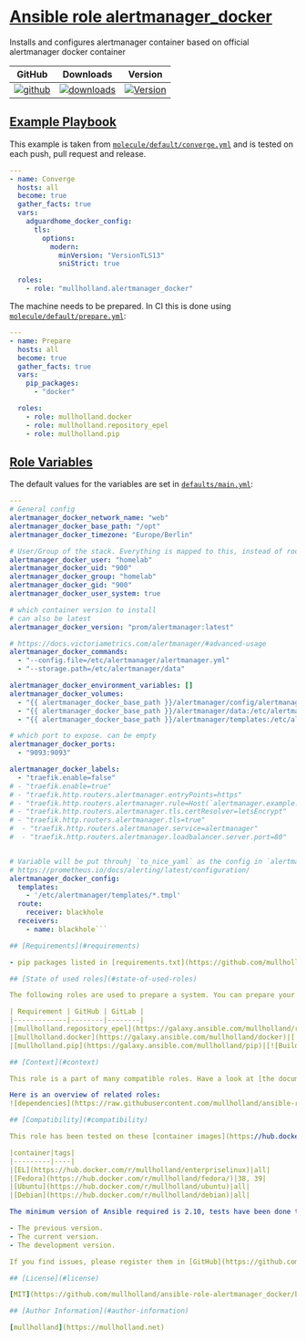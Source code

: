 # [Ansible role alertmanager_docker](#alertmanager_docker)

Installs and configures alertmanager container based on official alertmanager docker container

|GitHub|Downloads|Version|
|------|---------|-------|
|[![github](https://github.com/mullholland/ansible-role-alertmanager_docker/actions/workflows/molecule.yml/badge.svg)](https://github.com/mullholland/ansible-role-alertmanager_docker/actions/workflows/molecule.yml)|[![downloads](https://img.shields.io/ansible/role/d/mullholland/alertmanager_docker)](https://galaxy.ansible.com/mullholland/alertmanager_docker)|[![Version](https://img.shields.io/github/release/mullholland/ansible-role-alertmanager_docker.svg)](https://github.com/mullholland/ansible-role-alertmanager_docker/releases/)|
## [Example Playbook](#example-playbook)

This example is taken from [`molecule/default/converge.yml`](https://github.com/mullholland/ansible-role-alertmanager_docker/blob/master/molecule/default/converge.yml) and is tested on each push, pull request and release.

```yaml
---
- name: Converge
  hosts: all
  become: true
  gather_facts: true
  vars:
    adguardhome_docker_config:
      tls:
        options:
          modern:
            minVersion: "VersionTLS13"
            sniStrict: true

  roles:
    - role: "mullholland.alertmanager_docker"
```

The machine needs to be prepared. In CI this is done using [`molecule/default/prepare.yml`](https://github.com/mullholland/ansible-role-alertmanager_docker/blob/master/molecule/default/prepare.yml):

```yaml
---
- name: Prepare
  hosts: all
  become: true
  gather_facts: true
  vars:
    pip_packages:
      - "docker"

  roles:
    - role: mullholland.docker
    - role: mullholland.repository_epel
    - role: mullholland.pip
```



## [Role Variables](#role-variables)

The default values for the variables are set in [`defaults/main.yml`](https://github.com/mullholland/ansible-role-alertmanager_docker/blob/master/defaults/main.yml):

```yaml
---
# General config
alertmanager_docker_network_name: "web"
alertmanager_docker_base_path: "/opt"
alertmanager_docker_timezone: "Europe/Berlin"

# User/Group of the stack. Everything is mapped to this, instead of root.
alertmanager_docker_user: "homelab"
alertmanager_docker_uid: "900"
alertmanager_docker_group: "homelab"
alertmanager_docker_gid: "900"
alertmanager_docker_user_system: true

# which container version to install
# can also be latest
alertmanager_docker_version: "prom/alertmanager:latest"

# https://docs.victoriametrics.com/alertmanager/#advanced-usage
alertmanager_docker_commands:
  - "--config.file=/etc/alertmanager/alertmanager.yml"
  - "--storage.path=/etc/alertmanager/data"

alertmanager_docker_environment_variables: []
alertmanager_docker_volumes:
  - "{{ alertmanager_docker_base_path }}/alertmanager/config/alertmanager.yml:/etc/alertmanager/alertmanager.yml"
  - "{{ alertmanager_docker_base_path }}/alertmanager/data:/etc/alertmanager/data"
  - "{{ alertmanager_docker_base_path }}/alertmanager/templates:/etc/alertmanager/templates"

# which port to expose. can be empty
alertmanager_docker_ports:
  - "9093:9093"

alertmanager_docker_labels:
  - "traefik.enable=false"
# - "traefik.enable=true"
# - "traefik.http.routers.alertmanager.entryPoints=https"
# - "traefik.http.routers.alertmanager.rule=Host(`alertmanager.example.com`)"
# - "traefik.http.routers.alertmanager.tls.certResolver=letsEncrypt"
# - "traefik.http.routers.alertmanager.tls=true"
#  - "traefik.http.routers.alertmanager.service=alertmanager"
#  - "traefik.http.routers.alertmanager.loadbalancer.server.port=80"


# Variable will be put throuhj `to_nice_yaml` as the config in `alertmanager.yml`
# https://prometheus.io/docs/alerting/latest/configuration/
alertmanager_docker_config:
  templates:
    - '/etc/alertmanager/templates/*.tmpl'
  route:
    receiver: blackhole
  receivers:
    - name: blackhole```

## [Requirements](#requirements)

- pip packages listed in [requirements.txt](https://github.com/mullholland/ansible-role-alertmanager_docker/blob/master/requirements.txt).

## [State of used roles](#state-of-used-roles)

The following roles are used to prepare a system. You can prepare your system in another way.

| Requirement | GitHub | GitLab |
|-------------|--------|--------|
|[mullholland.repository_epel](https://galaxy.ansible.com/mullholland/repository_epel)|[![Build Status GitHub](https://github.com/mullholland/ansible-role-repository_epel/workflows/Ansible%20Molecule/badge.svg)](https://github.com/mullholland/ansible-role-repository_epel/actions)|[![Build Status GitLab](https://gitlab.com/opensourceunicorn/ansible-role-repository_epel/badges/master/pipeline.svg)](https://gitlab.com/opensourceunicorn/ansible-role-repository_epel)|
|[mullholland.docker](https://galaxy.ansible.com/mullholland/docker)|[![Build Status GitHub](https://github.com/mullholland/ansible-role-docker/workflows/Ansible%20Molecule/badge.svg)](https://github.com/mullholland/ansible-role-docker/actions)|[![Build Status GitLab](https://gitlab.com/opensourceunicorn/ansible-role-docker/badges/master/pipeline.svg)](https://gitlab.com/opensourceunicorn/ansible-role-docker)|
|[mullholland.pip](https://galaxy.ansible.com/mullholland/pip)|[![Build Status GitHub](https://github.com/mullholland/ansible-role-pip/workflows/Ansible%20Molecule/badge.svg)](https://github.com/mullholland/ansible-role-pip/actions)|[![Build Status GitLab](https://gitlab.com/opensourceunicorn/ansible-role-pip/badges/master/pipeline.svg)](https://gitlab.com/opensourceunicorn/ansible-role-pip)|

## [Context](#context)

This role is a part of many compatible roles. Have a look at [the documentation of these roles](https://mullholland.net) for further information.

Here is an overview of related roles:
![dependencies](https://raw.githubusercontent.com/mullholland/ansible-role-alertmanager_docker/png/requirements.png "Dependencies")

## [Compatibility](#compatibility)

This role has been tested on these [container images](https://hub.docker.com/u/mullholland):

|container|tags|
|---------|----|
|[EL](https://hub.docker.com/r/mullholland/enterpriselinux)|all|
|[Fedora](https://hub.docker.com/r/mullholland/fedora/)|38, 39|
|[Ubuntu](https://hub.docker.com/r/mullholland/ubuntu)|all|
|[Debian](https://hub.docker.com/r/mullholland/debian)|all|

The minimum version of Ansible required is 2.10, tests have been done to:

- The previous version.
- The current version.
- The development version.

If you find issues, please register them in [GitHub](https://github.com/mullholland/ansible-role-alertmanager_docker/issues).

## [License](#license)

[MIT](https://github.com/mullholland/ansible-role-alertmanager_docker/blob/master/LICENSE).

## [Author Information](#author-information)

[mullholland](https://mullholland.net)
